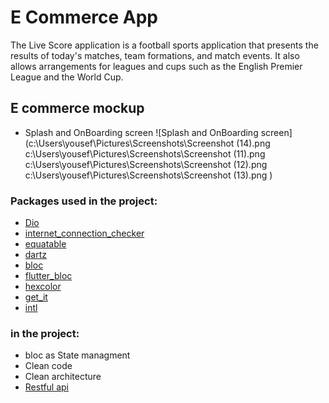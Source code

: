 # E Commerce App

The Live Score application is a football sports application that presents the results of today's matches, team formations, and match events. It also allows arrangements for leagues and cups such as the English Premier League and the World Cup.

## E commerce  mockup

- Splash and OnBoarding screen
  ![Splash and OnBoarding screen](c:\Users\yousef\Pictures\Screenshots\Screenshot (14).png c:\Users\yousef\Pictures\Screenshots\Screenshot (11).png c:\Users\yousef\Pictures\Screenshots\Screenshot (12).png c:\Users\yousef\Pictures\Screenshots\Screenshot (13).png )
  

<!-- - Fixture lineups
  ![fixture lineups](https://user-images.githubusercontent.com/74488175/187052851-f3a8e80f-7c24-41f0-9758-b8199a56788d.png)

- Fixture Standings
  ![standings](https://user-images.githubusercontent.com/74488175/187052856-c4392b06-4334-4cb3-b05a-c62bbe8b94ef.png)

- Fixture details (events and statistics)
  ![fixture_details](https://user-images.githubusercontent.com/74488175/187052862-316dfbc6-0f28-4fbc-b276-b950e5b43f10.png) -->

### Packages used in the project:

- [Dio](https://pub.dev/packages/dio)
- [internet_connection_checker](https://pub.dev/packages/internet_connection_checker)
- [equatable](https://pub.dev/packages/equatable)
- [dartz](https://pub.dev/packages/dartz)
- [bloc](https://pub.dev/packages/bloc)
- [flutter_bloc](https://pub.dev/packages/flutter_bloc)
- [hexcolor](https://pub.dev/packages/hexcolor)
- [get_it](https://pub.dev/packages/get_it)
- [intl](https://pub.dev/packages/intl)

### in the project:

- bloc as State managment
- Clean code
- Clean architecture
- [Restful api](https://www.api-football.com/documentation-v3)
